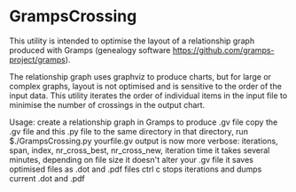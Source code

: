 # GrampsCrossing

This utility is intended to optimise the layout of a relationship graph produced with Gramps (genealogy software https://github.com/gramps-project/gramps).

The relationship graph uses graphviz to produce charts, but for large or complex graphs, layout is not optimised and is sensitive to the order of the input data. This utility iterates the order of individual items in the input file to minimise the number of crossings in the output chart.

Usage:
    create a relationship graph in Gramps to produce .gv file 
    copy the .gv file and this .py file to the same directory 
    in that directory, run 
      $./GrampsCrossing.py yourfile.gv 
    output is now more verbose: 
        iterations, span, index, nr_cross_best, nr_cross_new, iteration time 
    it takes several minutes, depending on file size 
    it doesn't alter your .gv file 
    it saves optimised files as .dot and .pdf files 
    ctrl c stops iterations and dumps current .dot and .pdf
